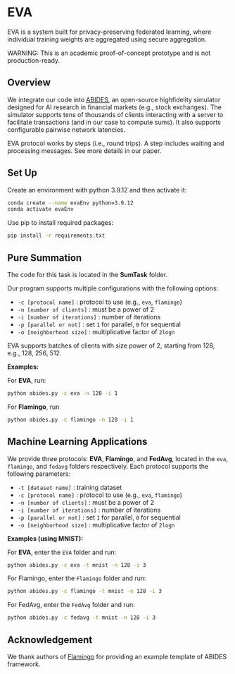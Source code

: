 # EVA

EVA is a system built for privacy-preserving federated learning, where individual training weights are aggregated using secure aggregation. 

WARNING: This is an academic proof-of-concept prototype and is not production-ready.

## Overview
We integrate our code into [ABIDES](https://github.com/jpmorganchase/abides-jpmc-public), an open-source highfidelity simulator designed for AI research in financial markets (e.g., stock exchanges). 
The simulator supports tens of thousands of clients interacting with a server to facilitate transactions (and in our case to compute sums). 
It also supports configurable pairwise network latencies.

EVA protocol works by steps (i.e., round trips). 
A step includes waiting and processing messages. 
See more details in our paper.

## Set Up
Create an environment with python 3.9.12 and then activate it:
```bash
conda create --name evaEnv python=3.9.12
conda activate evaEnv
```
Use pip to install required packages:
```bash
pip install -r requirements.txt
```

## Pure Summation
The code for this task is located in the **SumTask** folder.

Our program supports multiple configurations with the following options:

- `-c [protocol name]` : protocol to use (e.g., `eva`, `flamingo`)  
- `-n [number of clients]` : must be a power of 2  
- `-i [number of iterations]` : number of iterations  
- `-p [parallel or not]` : set `1` for parallel, `0` for sequential  
- `-o [neighborhood size]` : multiplicative factor of `2logn`  

EVA supports batches of clients with size power of 2, starting from 128,
e.g., 128, 256, 512.

**Examples:**

For **EVA**, run:
```bash
python abides.py -c eva -n 128 -i 1
```
For **Flamingo**, run
```bash
python abides.py -c flamingo -n 128 -i 1
```


##  Machine Learning Applications
We provide three protocols: **EVA**, **Flamingo**, and **FedAvg**, located in the `eva`, `flamingo`, and `fedavg` folders respectively.
Each protocol supports the following parameters:
- `-t [dataset name]` : training dataset  
- `-c [protocol name]` : protocol to use (e.g., `eva`, `flamingo`)  
- `-n [number of clients]` : must be a power of 2  
- `-i [number of iterations]` : number of iterations  
- `-p [parallel or not]` : set `1` for parallel, `0` for sequential  
- `-o [neighborhood size]` : multiplicative factor of `2logn`

**Examples (using MNIST):**

For **EVA**, enter the `EVA` folder and run:
```bash
python abides.py -c eva -t mnist -n 128 -i 3
```
For Flamingo, enter the `Flamingo` folder and run:
```bash
python abides.py -c flamingo -t mnist -n 128 -i 3
```
For FedAvg, enter the `FedAvg` folder and run:
```bash
python abides.py -c fedavg -t mnist -n 128 -i 3
```
## Acknowledgement
We thank authors of [Flamingo](https://github.com/eniac/flamingo) for providing an example template of ABIDES framework.


